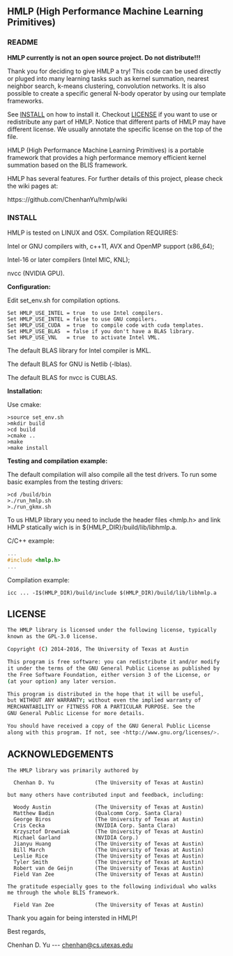 
## HMLP (High Performance Machine Learning Primitives)

### README

**HMLP currently is not an open source project. Do not distribute!!!**

Thank you for deciding to give HMLP a try!
This code can be used directly or pluged into many learning tasks such as
kernel summation, nearest neighbor search, k-means clustering, convolution
networks. It is also possible to create a specific general N-body operator by
using our template frameworks.

See [INSTALL](https://github.com/ChenhanYu/hmlp#install) on how to install it.
Checkout [LICENSE](https://github.com/ChenhanYu/hmlp#license) if you want to 
use or redistribute any part of HMLP. Notice that different parts of HMLP may
have different license. We usually annotate the specific license on the top
of the file.

HMLP (High Performance Machine Learning Primitives) is a portable framework 
that provides a high performance memory efficient kernel summation based
on the BLIS framework.

HMLP has several features. For further details of this project, please
check the wiki pages at:

https:://github.com/ChenhanYu/hmlp/wiki



### INSTALL

HMLP is tested on LINUX and OSX. Compilation REQUIRES:

Intel or GNU compilers with, c++11, AVX and OpenMP support (x86_64);

Intel-16 or later compilers (Intel MIC, KNL);

nvcc (NVIDIA GPU).


**Configuration:**

Edit set_env.sh for compilation options.

```
Set HMLP_USE_INTEL = true  to use Intel compilers.
Set HMLP_USE_INTEL = false to use GNU compilers.
Set HMLP_USE_CUDA  = true  to compile code with cuda templates. 
Set HMLP_USE_BLAS  = false if you don't have a BLAS library.
Set HMLP_USE_VNL   = true  to activate Intel VML.
```

The default BLAS library for Intel compiler is MKL.

The default BLAS for GNU is Netlib (-lblas). 

The default BLAS for nvcc is CUBLAS.


**Installation:**

Use cmake:

```{r, engine='bash', count_lines}
>source set_env.sh
>mkdir build
>cd build
>cmake ..
>make
>make install
```

**Testing and compilation example:**

The default compilation will also compile all the test drivers.
To run some basic examples from the testing drivers:

```{r, engine='bash', count_lines}
>cd /build/bin
>./run_hmlp.sh
>./run_gkmx.sh
```

To us HMLP library you need to include the
header files <hmlp.h> 
and link HMLP statically wich is in ${HMLP_DIR}/build/lib/libhmlp.a.

C/C++ example:

```c++
...
#include <hmlp.h>
...
```

Compilation example:
```{r, engine='bash', count_lines}
icc ... -I$(HMLP_DIR)/build/include $(HMLP_DIR)/build/lib/libhmlp.a
```


## LICENSE
```bash
The HMLP library is licensed under the following license, typically
known as the GPL-3.0 license.

Copyright (C) 2014-2016, The University of Texas at Austin

This program is free software: you can redistribute it and/or modify
it under the terms of the GNU General Public License as published by
the Free Software Foundation, either version 3 of the License, or
(at your option) any later version.

This program is distributed in the hope that it will be useful,
but WITHOUT ANY WARRANTY; without even the implied warranty of
MERCHANTABILITY or FITNESS FOR A PARTICULAR PURPOSE. See the
GNU General Public License for more details.

You should have received a copy of the GNU General Public License
along with this program. If not, see <http://www.gnu.org/licenses/>.
```


## ACKNOWLEDGEMENTS
```
The HMLP library was primarily authored by

  Chenhan D. Yu             (The University of Texas at Austin)

but many others have contributed input and feedback, including:

  Woody Austin              (The University of Texas at Austin)
  Matthew Badin             (Qualcomm Corp. Santa Clara)
  George Biros              (The University of Texas at Austin)
  Cris Cecka                (NVIDIA Corp. Santa Clara)
  Krzysztof Drewniak        (The University of Texas at Austin)
  Michael Garland           (NVIDIA Corp.)
  Jianyu Huang              (The University of Texas at Austin)
  Bill March                (The University of Texas at Austin)
  Leslie Rice               (The University of Texas at Austin)
  Tyler Smith               (The University of Texas at Austin)
  Robert van de Geijn       (The University of Texas at Austin)
  Field Van Zee             (The University of Texas at Austin)

The gratitude especially goes to the following individual who walks
me through the whole BLIS framework.

  Field Van Zee             (The University of Texas at Austin)
```


Thank you again for being intersted in HMLP!

Best regards,

Chenhan D. Yu --- chenhan@cs.utexas.edu

